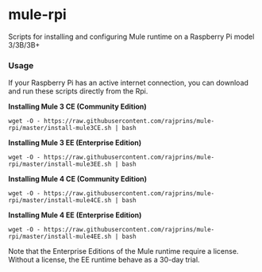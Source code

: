 # mule-rpi

Scripts for installing and configuring Mule runtime on a Raspberry Pi model 3/3B/3B+

### Usage
If your Raspberry Pi has an active internet connection, you can download and run these scripts directly from the Rpi.

**Installing Mule 3 CE (Community Edition)**
```
wget -O - https://raw.githubusercontent.com/rajprins/mule-rpi/master/install-mule3CE.sh | bash
```

**Installing Mule 3 EE (Enterprise Edition)**
```
wget -O - https://raw.githubusercontent.com/rajprins/mule-rpi/master/install-mule3EE.sh | bash
```

**Installing Mule 4 CE (Community Edition)**
```
wget -O - https://raw.githubusercontent.com/rajprins/mule-rpi/master/install-mule4CE.sh | bash
```

**Installing Mule 4 EE (Enterprise Edition)**
```
wget -O - https://raw.githubusercontent.com/rajprins/mule-rpi/master/install-mule4EE.sh | bash
```

Note that the Enterprise Editions of the Mule runtime require a license. Without a license, the EE runtime behave as a 30-day trial.